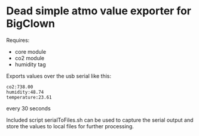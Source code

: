 # Dead simple atmo value exporter for BigClown

Requires:

- core module
- co2 module
- humidity tag

Exports values over the usb serial like this:
```
co2:738.00
humidity:48.74
temperature:23.61
```

every 30 seconds

Included script serialToFiles.sh can be used to capture the serial output and store the values to local files for further processing.



